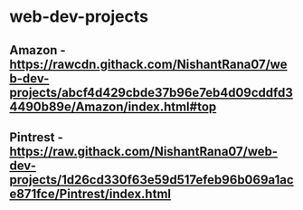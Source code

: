 # web-dev-projects

## Amazon - https://rawcdn.githack.com/NishantRana07/web-dev-projects/abcf4d429cbde37b96e7eb4d09cddfd34490b89e/Amazon/index.html#top

## Pintrest - https://raw.githack.com/NishantRana07/web-dev-projects/1d26cd330f63e59d517efeb96b069a1ace871fce/Pintrest/index.html
